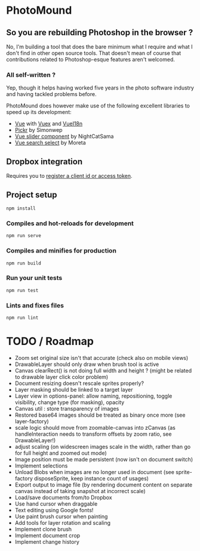 # PhotoMound

## So you are rebuilding Photoshop in the browser ?

No, I'm building a tool that does the bare minimum what I require and what I don't
find in other open source tools. That doesn't mean of course that contributions
related to Photoshop-esque features aren't welcomed.

### All self-written ?

Yep, though it helps having worked five years in the photo software industry and having
tackled problems before.

PhotoMound does however make use of the following excellent libraries to speed up its development:

 * [Vue](https://github.com/vuejs/vue) with [Vuex](https://github.com/vuejs/vuex) and [VueI18n](https://github.com/kazupon/vue-i18n)
 * [Pickr](https://github.com/Simonwep/pickr) by Simonwep
 * [Vue slider component](https://github.com/NightCatSama/vue-slider-component) by NightCatSama
 * [Vue search select](https://github.com/moreta/vue-search-select#readme) by Moreta

## Dropbox integration

Requires you to [register a client id or access token](https://www.dropbox.com/developers/apps).

## Project setup
```
npm install
```

### Compiles and hot-reloads for development
```
npm run serve
```

### Compiles and minifies for production
```
npm run build
```

### Run your unit tests
```
npm run test
```

### Lints and fixes files
```
npm run lint
```

# TODO / Roadmap

* Zoom set original size isn't that accurate (check also on mobile views)
* DrawableLayer should only draw when brush tool is active
* Canvas clearRect() is not doing full width and height ? (might be related to drawable layer click color problem)
* Document resizing doesn't rescale sprites properly?
* Layer masking should be linked to a target layer
* Layer view in options-panel: allow naming, repositioning, toggle visibility, change type (for masking), opacity
* Canvas util : store transparency of images
* Restored base64 images should be treated as binary once more (see layer-factory)
* scale logic should move from zoomable-canvas into zCanvas (as handleInteraction needs to transform offsets by zoom ratio, see DrawableLayer!)
* adjust scaling (on widescreen images scale in the width, rather than go for full height and zoomed out mode)
* Image position must be made persistent (now isn't on document switch)
* Implement selections
* Unload Blobs when images are no longer used in document (see sprite-factory disposeSprite, keep instance count of usages)
* Export output to image file (by rendering document content on separate canvas instead of taking snapshot at incorrect scale)
* Load/save documents from/to Dropbox
* Use hand cursor when draggable
* Text editing using Google fonts!
* Use paint brush cursor when painting
* Add tools for layer rotation and scaling
* Implement clone brush
* Implement document crop
* Implement change history
